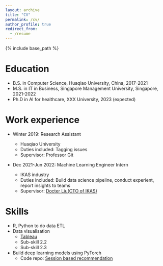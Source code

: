 ```yaml
---
layout: archive
title: "CV"
permalink: /cv/
author_profile: true
redirect_from:
  - /resume
---
```


{% include base_path %}

Education
======
* B.S. in Computer Science, Huaqiao University, China, 2017-2021
* M.S. in IT in Business, Singapore Management University, Singapore, 2021-2022
* Ph.D in AI for healthcare, XXX University, 2023 (expected)

Work experience
======
* Winter 2019: Research Assistant
  * Huaqiao University
  * Duties included: Tagging issues
  * Supervisor: Professor Git

* Dec 2021-Jun 2022: Machine Learning Engineer Intern
  * IKAS industry
  * Duties included: Build data science pipeline, conduct experient, report insights to teams
  * Supervisor: [Docter Liu(CTO of IKAS)](https://www.linkedin.com/in/bin-liu-phd-pmp-aa338760/?originalSubdomain=sg)
  
Skills
======
* R, Python to do data ETL
* Data visualisation
  * [Tableau](https://public.tableau.com/app/profile/huang.anni/)
  * Sub-skill 2.2
  * Sub-skill 2.3
* Build deep learning models using PyTorch
  * Code repo: [Session based recommendation](https://github.com/AmazingDD/serenRec/tree/dev/seren/model)

<!-- Publications
======
  <ul>{% for post in site.publications %}
    {% include archive-single-cv.html %}
  {% endfor %}</ul>
  
Talks
======
  <ul>{% for post in site.talks %}
    {% include archive-single-talk-cv.html %}
  {% endfor %}</ul>
  
Service and leadership
======
* Currently signed in to 43 different slack teams -->
